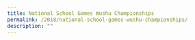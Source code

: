 ```yaml
---
title: National School Games Wushu Championships
permalink: /2018/national-school-games-wushu-championships/
description: ""
---
```

